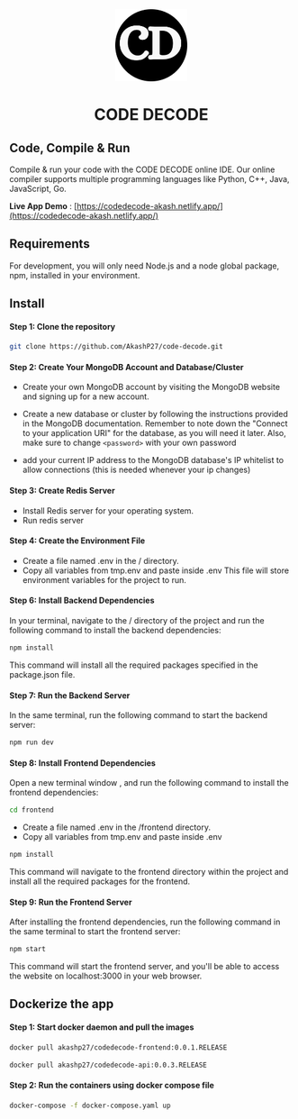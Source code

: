 <div align="center">
    <a href="https://mblog-akash.netlify.app/">
  <img src="https://github.com/AkashP27/code-decode/blob/main/frontend/public/logo.png" width="128px"/>
    </a>
    <h1>CODE DECODE</h1>

  <div align="start">
    <h2>Code, Compile & Run</h2>
    Compile & run your code with the CODE DECODE online IDE. Our online compiler supports multiple programming languages like Python, C++, Java, JavaScript, Go.
  </div>
</div>

**Live App Demo** : [https://codedecode-akash.netlify.app/](https://codedecode-akash.netlify.app/)

## Requirements

For development, you will only need Node.js and a node global package, npm, installed in your environment.

## Install

#### Step 1: Clone the repository

```bash
git clone https://github.com/AkashP27/code-decode.git
```

#### Step 2: Create Your MongoDB Account and Database/Cluster

- Create your own MongoDB account by visiting the MongoDB website and signing up for a new account.

- Create a new database or cluster by following the instructions provided in the MongoDB documentation. Remember to note down the "Connect to your application URI" for the database, as you will need it later. Also, make sure to change `<password>` with your own password

- add your current IP address to the MongoDB database's IP whitelist to allow connections (this is needed whenever your ip changes)

#### Step 3: Create Redis Server

- Install Redis server for your operating system.
- Run redis server

#### Step 4: Create the Environment File

- Create a file named .env in the / directory.
- Copy all variables from tmp.env and paste inside .env
  This file will store environment variables for the project to run.

#### Step 6: Install Backend Dependencies

In your terminal, navigate to the / directory of the project and run the following command to install the backend dependencies:

```bash
npm install
```

This command will install all the required packages specified in the package.json file.

#### Step 7: Run the Backend Server

In the same terminal, run the following command to start the backend server:

```bash
npm run dev
```

#### Step 8: Install Frontend Dependencies

Open a new terminal window , and run the following command to install the frontend dependencies:

```bash
cd frontend
```

- Create a file named .env in the /frontend directory.
- Copy all variables from tmp.env and paste inside .env

```bash
npm install
```

This command will navigate to the frontend directory within the project and install all the required packages for the frontend.

#### Step 9: Run the Frontend Server

After installing the frontend dependencies, run the following command in the same terminal to start the frontend server:

```bash
npm start
```

This command will start the frontend server, and you'll be able to access the website on localhost:3000 in your web browser.

## Dockerize the app

#### Step 1: Start docker daemon and pull the images

```bash
docker pull akashp27/codedecode-frontend:0.0.1.RELEASE
```

```bash
docker pull akashp27/codedecode-api:0.0.3.RELEASE
```

#### Step 2: Run the containers using docker compose file

```bash
docker-compose -f docker-compose.yaml up
```
